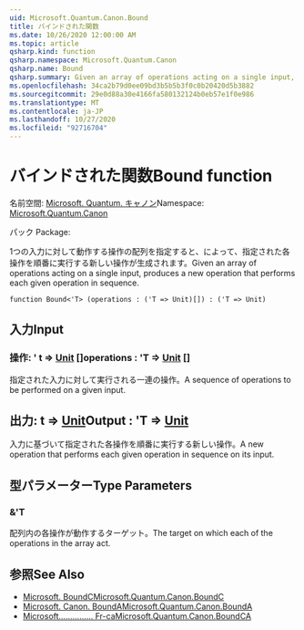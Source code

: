 ```yaml
---
uid: Microsoft.Quantum.Canon.Bound
title: バインドされた関数
ms.date: 10/26/2020 12:00:00 AM
ms.topic: article
qsharp.kind: function
qsharp.namespace: Microsoft.Quantum.Canon
qsharp.name: Bound
qsharp.summary: Given an array of operations acting on a single input, produces a new operation that performs each given operation in sequence.
ms.openlocfilehash: 34ca2b79d0ee09bd3b5b5b3f0c0b20420d5b3882
ms.sourcegitcommit: 29e0d88a30e4166fa580132124b0eb57e1f0e986
ms.translationtype: MT
ms.contentlocale: ja-JP
ms.lasthandoff: 10/27/2020
ms.locfileid: "92716704"
---
```

# <a name="bound-function"></a><span data-ttu-id="e94f8-102">バインドされた関数</span><span class="sxs-lookup"><span data-stu-id="e94f8-102">Bound function</span></span>

<span data-ttu-id="e94f8-103">名前空間: [Microsoft. Quantum. キャノン](xref:Microsoft.Quantum.Canon)</span><span class="sxs-lookup"><span data-stu-id="e94f8-103">Namespace: [Microsoft.Quantum.Canon](xref:Microsoft.Quantum.Canon)</span></span>

<span data-ttu-id="e94f8-104">パック [](https://nuget.org/packages/)</span><span class="sxs-lookup"><span data-stu-id="e94f8-104">Package: [](https://nuget.org/packages/)</span></span>


<span data-ttu-id="e94f8-105">1つの入力に対して動作する操作の配列を指定すると、によって、指定された各操作を順番に実行する新しい操作が生成されます。</span><span class="sxs-lookup"><span data-stu-id="e94f8-105">Given an array of operations acting on a single input, produces a new operation that performs each given operation in sequence.</span></span>

```qsharp
function Bound<'T> (operations : ('T => Unit)[]) : ('T => Unit)
```


## <a name="input"></a><span data-ttu-id="e94f8-106">入力</span><span class="sxs-lookup"><span data-stu-id="e94f8-106">Input</span></span>

### <a name="operations--t--unit-"></a><span data-ttu-id="e94f8-107">操作: ' t => [Unit](xref:microsoft.quantum.lang-ref.unit) []</span><span class="sxs-lookup"><span data-stu-id="e94f8-107">operations : 'T => [Unit](xref:microsoft.quantum.lang-ref.unit) []</span></span>

<span data-ttu-id="e94f8-108">指定された入力に対して実行される一連の操作。</span><span class="sxs-lookup"><span data-stu-id="e94f8-108">A sequence of operations to be performed on a given input.</span></span>



## <a name="output--t--unit"></a><span data-ttu-id="e94f8-109">出力: t => [Unit](xref:microsoft.quantum.lang-ref.unit)</span><span class="sxs-lookup"><span data-stu-id="e94f8-109">Output : 'T => [Unit](xref:microsoft.quantum.lang-ref.unit)</span></span> 

<span data-ttu-id="e94f8-110">入力に基づいて指定された各操作を順番に実行する新しい操作。</span><span class="sxs-lookup"><span data-stu-id="e94f8-110">A new operation that performs each given operation in sequence on its input.</span></span>

## <a name="type-parameters"></a><span data-ttu-id="e94f8-111">型パラメーター</span><span class="sxs-lookup"><span data-stu-id="e94f8-111">Type Parameters</span></span>

### <a name="t"></a><span data-ttu-id="e94f8-112">&</span><span class="sxs-lookup"><span data-stu-id="e94f8-112">'T</span></span>

<span data-ttu-id="e94f8-113">配列内の各操作が動作するターゲット。</span><span class="sxs-lookup"><span data-stu-id="e94f8-113">The target on which each of the operations in the array act.</span></span>

## <a name="see-also"></a><span data-ttu-id="e94f8-114">参照</span><span class="sxs-lookup"><span data-stu-id="e94f8-114">See Also</span></span>

- [<span data-ttu-id="e94f8-115">Microsoft. BoundC</span><span class="sxs-lookup"><span data-stu-id="e94f8-115">Microsoft.Quantum.Canon.BoundC</span></span>](xref:Microsoft.Quantum.Canon.BoundC)
- [<span data-ttu-id="e94f8-116">Microsoft. Canon. BoundA</span><span class="sxs-lookup"><span data-stu-id="e94f8-116">Microsoft.Quantum.Canon.BoundA</span></span>](xref:Microsoft.Quantum.Canon.BoundA)
- [<span data-ttu-id="e94f8-117">Microsoft............... Fr-ca</span><span class="sxs-lookup"><span data-stu-id="e94f8-117">Microsoft.Quantum.Canon.BoundCA</span></span>](xref:Microsoft.Quantum.Canon.BoundCA)